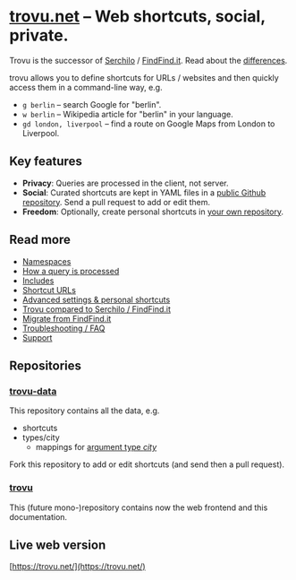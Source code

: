 # [trovu.net](https://trovu.net/) – Web shortcuts, social, private.

Trovu is the successor of [Serchilo](https://github.com/georgjaehnig/serchilo-drupal) / [FindFind.it](https://www.findfind.it/). Read about the [differences](legacy/differences.md).

trovu allows you to define shortcuts for URLs / websites and then quickly access them in a command-line way, e.g.

-   `g berlin` – search Google for "berlin".
-   `w berlin` – Wikipedia article for "berlin" in your language.
-   `gd london, liverpool` – find a route on Google Maps from London to Liverpool.

## Key features

-   **Privacy**: Queries are processed in the client, not server.
-   **Social**: Curated shortcuts are kept in YAML files in a [public Github repository](https://github.com/trovu/trovu-data). Send a pull request to add or edit them.
-   **Freedom**: Optionally, create personal shortcuts in [your own repository](https://github.com/trovu/trovu-data-user).

## Read more

-   [Namespaces](shortcuts/namespaces.md)
-   [How a query is processed](users/processing.md)
-   [Includes](shortcuts/includes.md)
-   [Shortcut URLs](shortcuts/urls.md)
-   [Advanced settings & personal shortcuts](users/advanced.md)
-   [Trovu compared to Serchilo / FindFind.it](legacy/differences.md)
-   [Migrate from FindFind.it](legacy/migrate.md)
-   [Troubleshooting / FAQ](users/troubleshooting.md)
-   [Support](users/support.md)

## Repositories

### [trovu-data](https://github.com/trovu/trovu-data)

This repository contains all the data, e.g.

-   shortcuts
-   types/city
    -   mappings for [argument type _city_](shortcuts/urls.md#city)

Fork this repository to add or edit shortcuts (and send then a pull request).

### [trovu](https://github.com/trovu/trovu)

This (future mono-)repository contains now the web frontend and this documentation.

## Live web version

[https://trovu.net/](https://trovu.net/)
